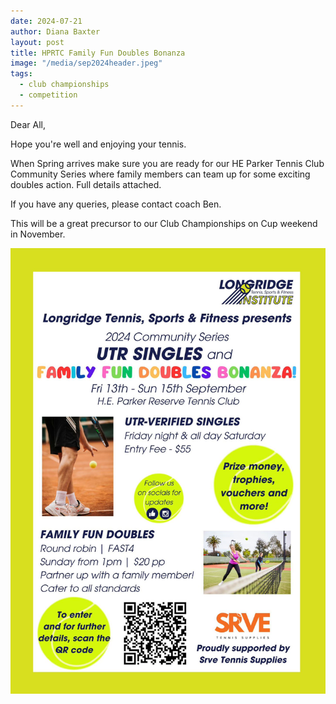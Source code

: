 ```yaml
---
date: 2024-07-21
author: Diana Baxter
layout: post
title: HPRTC Family Fun Doubles Bonanza
image: "/media/sep2024header.jpeg"
tags:
  - club championships
  - competition
---
```


Dear All,

Hope you're well and enjoying your tennis.

When Spring arrives make sure you are ready for our HE Parker Tennis Club Community Series where family members can team up for some exciting doubles action. Full details attached.

If you have any queries, please contact coach Ben.

This will be a great precursor to our Club Championships on Cup weekend in November.

![](/media/sep2024tournament.jpeg)
